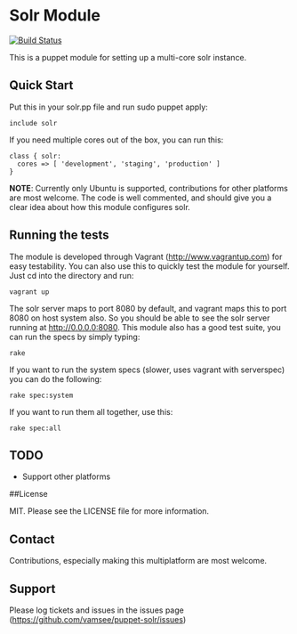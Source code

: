 # Solr Module  

[![Build Status](https://travis-ci.org/vamsee/puppet-solr.png)](https://travis-ci.org/vamsee/puppet-solr)

This is a puppet module for setting up a multi-core solr instance.

## Quick Start

Put this in your solr.pp file and run sudo puppet apply:

    include solr

If you need multiple cores out of the box, you can run this:

    class { solr:
      cores => [ 'development', 'staging', 'production' ]
    }

**NOTE**: Currently only Ubuntu is supported, contributions for other platforms are most welcome.
The code is well commented, and should give you a clear idea about how this module configures solr.

## Running the tests

The module is developed through Vagrant (http://www.vagrantup.com) for easy testability. You can also
use this to quickly test the module for yourself. Just cd into the directory and run:

    vagrant up

The solr server maps to port 8080 by default, and vagrant maps this to port 8080 on host system also.
So you should be able to see the solr server running at http://0.0.0.0:8080. This module also has
a good test suite, you can run the specs by simply typing:

    rake

If you want to run the system specs (slower, uses vagrant with serverspec) you can do the following:

    rake spec:system

If you want to run them all together, use this:

    rake spec:all

## TODO

 * Support other platforms

##License

MIT. Please see the LICENSE file for more information.

## Contact

Contributions, especially making this multiplatform are most welcome.

## Support

Please log tickets and issues in the issues page (https://github.com/vamsee/puppet-solr/issues)

